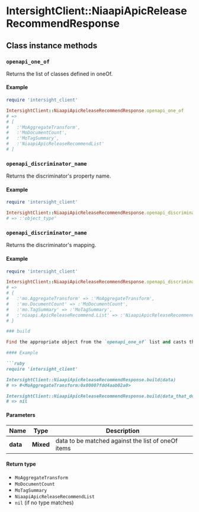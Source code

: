 # IntersightClient::NiaapiApicReleaseRecommendResponse

## Class instance methods

### `openapi_one_of`

Returns the list of classes defined in oneOf.

#### Example

```ruby
require 'intersight_client'

IntersightClient::NiaapiApicReleaseRecommendResponse.openapi_one_of
# =>
# [
#   :'MoAggregateTransform',
#   :'MoDocumentCount',
#   :'MoTagSummary',
#   :'NiaapiApicReleaseRecommendList'
# ]
```

### `openapi_discriminator_name`

Returns the discriminator's property name.

#### Example

```ruby
require 'intersight_client'

IntersightClient::NiaapiApicReleaseRecommendResponse.openapi_discriminator_name
# => :'object_type'
```

### `openapi_discriminator_name`

Returns the discriminator's mapping.

#### Example

```ruby
require 'intersight_client'

IntersightClient::NiaapiApicReleaseRecommendResponse.openapi_discriminator_mapping
# =>
# {
#   :'mo.AggregateTransform' => :'MoAggregateTransform',
#   :'mo.DocumentCount' => :'MoDocumentCount',
#   :'mo.TagSummary' => :'MoTagSummary',
#   :'niaapi.ApicReleaseRecommend.List' => :'NiaapiApicReleaseRecommendList'
# }

### build

Find the appropriate object from the `openapi_one_of` list and casts the data into it.

#### Example

```ruby
require 'intersight_client'

IntersightClient::NiaapiApicReleaseRecommendResponse.build(data)
# => #<MoAggregateTransform:0x00007fdd4aab02a0>

IntersightClient::NiaapiApicReleaseRecommendResponse.build(data_that_doesnt_match)
# => nil
```

#### Parameters

| Name | Type | Description |
| ---- | ---- | ----------- |
| **data** | **Mixed** | data to be matched against the list of oneOf items |

#### Return type

- `MoAggregateTransform`
- `MoDocumentCount`
- `MoTagSummary`
- `NiaapiApicReleaseRecommendList`
- `nil` (if no type matches)

